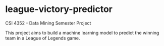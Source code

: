 # league-victory-predictor
CSI 4352 - Data Mining Semester Project

This project aims to build a machine learning model to predict the winning team in a League of Legends game.
